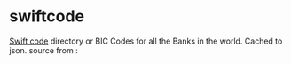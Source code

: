 # swiftcode

[Swift code](https://currencyconverterr.com/swift-code) directory or BIC Codes for all the Banks in the world. Cached to json. source from : 
